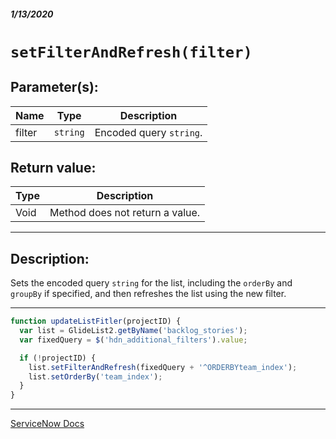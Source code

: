 ##### 1/13/2020
# `setFilterAndRefresh(filter)`

## Parameter(s):
| Name | Type | Description |
|---|---|---|
| filter | `string` | Encoded query `string`. |

## Return value:
| Type | Description |
|---|---|
| Void | Method does not return a value. |

---

## Description:
Sets the encoded query `string` for the list, including the `orderBy` and `groupBy` if specified, and then refreshes the list using the new filter.

---

```js
function updateListFitler(projectID) {
  var list = GlideList2.getByName('backlog_stories');
  var fixedQuery = $('hdn_additional_filters').value;

  if (!projectID) {
    list.setFilterAndRefresh(fixedQuery + '^ORDERBYteam_index');
    list.setOrderBy('team_index');
  }
}
```

---

[ServiceNow Docs](https://developer.servicenow.com/app.do#!/api_doc?v=newyork&id=r_GL2-setFilterAndRefresh_S)
